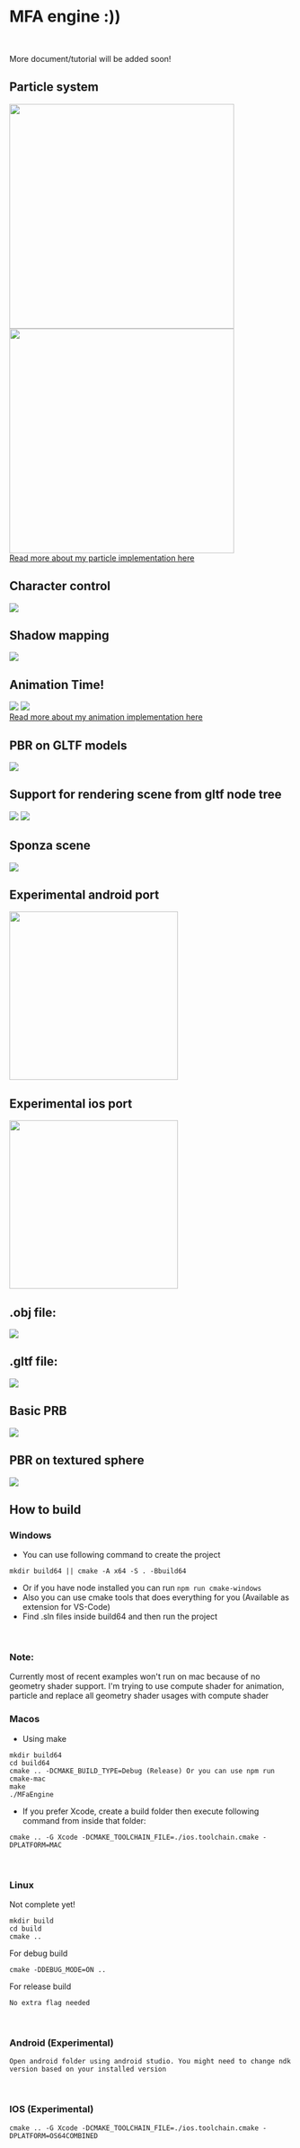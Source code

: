 # MFA engine :))

<br/>

More document/tutorial will be added soon!

## Particle system

<img src="examples/particle-sponza.gif"  height=400>

<br>

<img src="examples/fire.gif"  height=400>

<br>

<a href="./document/ParticleSystem.md">
Read more about my particle implementation here
</a>

<br>

## Character control
<img src="examples/character-control.gif">

<br>

## Shadow mapping
<img src="examples/shadow-mapping.gif">

<br>

## Animation Time!
<img src="examples/warcraft-animation.gif">

<img src="examples/mandalorian-animation.gif">

<br>

<a href="./document/Animation.md">
Read more about my animation implementation here</a>

<br>

## PBR on GLTF models
<img src="examples/pbr-car.gif"/>

<br>

## Support for rendering scene from gltf node tree
<img src="examples/gunship.gif"/>
<img src="examples/pilot-helmet.gif"/>

<br>

## Sponza scene
<img src="examples/sponza-scene.gif"/>

<br>

## Experimental android port

<img src="examples/android-port.jpg" height=300>

<br>

## Experimental ios port

<img src="examples/ios-port.jpg" height=300>

<br>

## .obj file:
<img src="examples/viking_house.gif">

<br>

## .gltf file:
<img src="examples/car.gif">

<br>

## Basic PRB
<img src="examples/pbr.gif">

<br>

## PBR on textured sphere
<img src="examples/pbr-sphere.gif">

<br>




## How to build
### Windows
- You can use following command to create the project
```
mkdir build64 || cmake -A x64 -S . -Bbuild64
```
- Or if you have node installed you can run ```npm run cmake-windows```
- Also you can use cmake tools that does everything for you (Available as extension for VS-Code)
- Find .sln files inside build64 and then run the project
<br/>

### Note: 
Currently most of recent examples won't run on mac because of no geometry shader support. I'm trying to use compute shader for animation, particle and replace all geometry shader usages with compute shader

### Macos
- Using make
```
mkdir build64
cd build64
cmake .. -DCMAKE_BUILD_TYPE=Debug (Release) Or you can use npm run cmake-mac
make
./MFaEngine
```

- If you prefer Xcode, create a build folder then execute following command from inside that folder:
```
cmake .. -G Xcode -DCMAKE_TOOLCHAIN_FILE=./ios.toolchain.cmake -DPLATFORM=MAC
```

<br/>

### Linux

Not complete yet!

```
mkdir build
cd build
cmake ..

```

For debug build
```
cmake -DDEBUG_MODE=ON ..
```

For release build
```
No extra flag needed
```
<br/>

### Android (Experimental)
```
Open android folder using android studio. You might need to change ndk version based on your installed version
```
<br/>

### IOS (Experimental)
```
cmake .. -G Xcode -DCMAKE_TOOLCHAIN_FILE=./ios.toolchain.cmake -DPLATFORM=OS64COMBINED
```
<br/>

